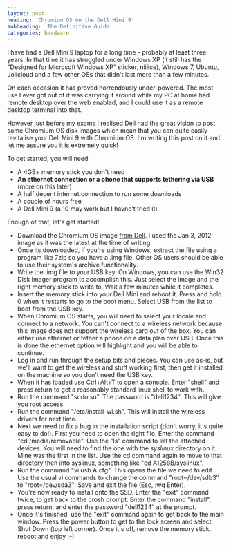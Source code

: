 ```yaml
---
layout: post
heading: 'Chromium OS on the Dell Mini 9'
subheading: 'The Definitive Guide'
categories: hardware
---
```


I have had a Dell Mini 9 laptop for a long time - probably at least three years. In that time it has struggled under Windows XP (it still has the "Designed for Microsoft Windows XP" sticker, niiiice), Windows 7, Ubuntu, Jolicloud and a few other OSs that didn't last more than a few minutes.

On each occasion it has proved horrendously under-powered. The most use I ever got out of it was carrying it around while my PC at home had remote desktop over the web enabled, and I could use it as a remote desktop terminal into that.

However just before my exams I realised Dell had the great vision to post some Chromium OS disk images which mean that you can quite easily revitalise your Dell Mini 9 with Chromium OS. I'm writing this post on it and let me assure you it is extremely quick!

To get started, you will need:

* A 4GB+ memory stick you don't need
* **An ethernet connection or a phone that supports tethering via USB** (more on this later)
* A half decent internet connection to run some downloads
* A couple of hours free
* A Dell Mini 9 (a 10 may work but I havne't tried it)

Enough of that, let's get started!

* Download the Chromium OS image [from Dell](http://web.archive.org/web/20140419055437/http://linux.dell.com/files/cto/). I used the Jan 3, 2012 image as it was the latest at the time of writing.
* Once its downloaded, if you're using Windows, extract the file using a program like 7zip so you have a .img file. Other OS users should be able to use their system's archive functionality.
* Write the .img file to your USB key. On Windows, you can use the Win32 Disk Imager program to accomplish this. Just select the image and the right memory stick to write to. Wait a few minutes while it completes.
* Insert the memory stick into your Dell Mini and reboot it. Press and hold 0 when it restarts to go to the boot menu. Select USB from the list to boot from the USB key.
* When Chromium OS starts, you will need to select your locale and connect to a network. You can't connect to a wireless network because this image does not support the wireless card out of the box. You can either use ethernet or tether a phone on a data plan over USB. Once this is done the ethernet option will highlight and you will be able to continue.
* Log in and run through the setup bits and pieces. You can use as-is, but we'll want to get the wireless and stuff working first, then get it installed on the machine so you don't need the USB key.
* When it has loaded use Ctrl+Alt+T to open a console. Enter "shell" and press return to get a reasonably standard linux shell to work with.
* Run the command "sudo su". The password is "dell1234″. This will give you root access.
* Run the command "/etc/install-wl.sh". This will install the wireless drivers for next time.
* Next we need to fix a bug in the installation script (don't worry, it's quite easy to do!). First you need to open the right file. Enter the command "cd /media/removable". Use the "ls" command to list the attached devices. You will need to find the one with the *syslinux* directory on it. Mine was the first in the list. Use the cd command again to move to that directory then into syslinux, something like "cd A1258B/syslinux".
* Run the command "vi usb.A.cfg". This opens the file we need to edit. Use the usual vi commands to change the command "root=/dev/sdb3″ to "root=/dev/sda3″. Save and exit the file (Esc, :wq Enter).
* You're now ready to install onto the SSD. Enter the "exit" command twice, to get back to the crosh prompt. Enter the command "install", press return, and enter the password "dell1234″ at the prompt.
* Once it's finished, use the "exit" command again to get back to the main window. Press the power button to get to the lock screen and select Shut Down (top left corner). Once it's off, remove the memory stick, reboot and enjoy :-) 
